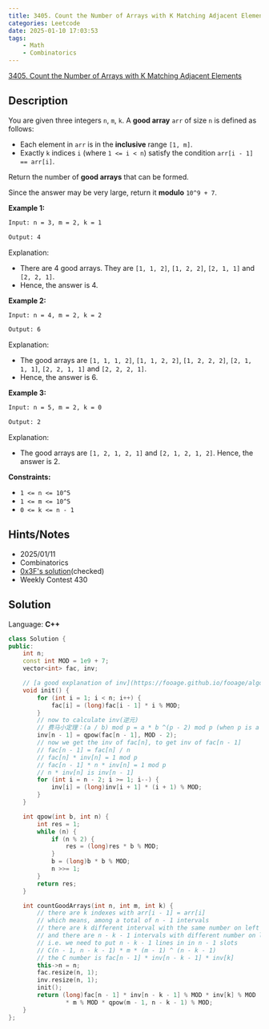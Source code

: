 ```yaml
---
title: 3405. Count the Number of Arrays with K Matching Adjacent Elements
categories: Leetcode
date: 2025-01-10 17:03:53
tags:
    - Math
    - Combinatorics
---
```


[3405. Count the Number of Arrays with K Matching Adjacent Elements](https://leetcode.com/problems/count-the-number-of-arrays-with-k-matching-adjacent-elements/description/)

## Description

You are given three integers `n`, `m`, `k`. A **good array**  `arr` of size `n` is defined as follows:

- Each element in `arr` is in the **inclusive**  range `[1, m]`.
- Exactly `k` indices `i` (where `1 <= i < n`) satisfy the condition `arr[i - 1] == arr[i]`.

Return the number of **good arrays**  that can be formed.

Since the answer may be very large, return it **modulo** `10^9 + 7`.

**Example 1:**

```bash
Input: n = 3, m = 2, k = 1

Output: 4
```

Explanation:

- There are 4 good arrays. They are `[1, 1, 2]`, `[1, 2, 2]`, `[2, 1, 1]` and `[2, 2, 1]`.
- Hence, the answer is 4.

**Example 2:**

```bash
Input: n = 4, m = 2, k = 2

Output: 6
```

Explanation:

- The good arrays are `[1, 1, 1, 2]`, `[1, 1, 2, 2]`, `[1, 2, 2, 2]`, `[2, 1, 1, 1]`, `[2, 2, 1, 1]` and `[2, 2, 2, 1]`.
- Hence, the answer is 6.

**Example 3:**

```bash
Input: n = 5, m = 2, k = 0

Output: 2
```

Explanation:

- The good arrays are `[1, 2, 1, 2, 1]` and `[2, 1, 2, 1, 2]`. Hence, the answer is 2.

**Constraints:**

- `1 <= n <= 10^5`
- `1 <= m <= 10^5`
- `0 <= k <= n - 1`

## Hints/Notes

- 2025/01/11
- Combinatorics
- [0x3F's solution](https://leetcode.cn/problems/count-the-number-of-arrays-with-k-matching-adjacent-elements/solutions/3033292/chun-shu-xue-ti-pythonjavacgo-by-endless-mxj7/)(checked)
- Weekly Contest 430

## Solution

Language: **C++**

```C++
class Solution {
public:
    int n;
    const int MOD = 1e9 + 7;
    vector<int> fac, inv;

    // [a good explanation of inv](https://fooage.github.io/fooage/algorithm/2021/02/16/%E4%B9%98%E6%B3%95%E9%80%86%E5%85%83%E4%B8%8E%E7%BB%84%E5%90%88%E6%95%B0%E5%AE%9A%E7%90%86.html)
    void init() {
        for (int i = 1; i < n; i++) {
            fac[i] = (long)fac[i - 1] * i % MOD;
        }
        // now to calculate inv(逆元)
        // 费马小定理：(a / b) mod p = a * b ^(p - 2) mod p (when p is a prime number)
        inv[n - 1] = qpow(fac[n - 1], MOD - 2);
        // now we get the inv of fac[n], to get inv of fac[n - 1]
        // fac[n - 1] = fac[n] / n
        // fac[n] * inv[n] = 1 mod p
        // fac[n - 1] * n * inv[n] = 1 mod p
        // n * inv[n] is inv[n - 1]
        for (int i = n - 2; i >= 1; i--) {
            inv[i] = (long)inv[i + 1] * (i + 1) % MOD;
        }
    }

    int qpow(int b, int n) {
        int res = 1;
        while (n) {
            if (n % 2) {
                res = (long)res * b % MOD;
            }
            b = (long)b * b % MOD;
            n >>= 1;
        }
        return res;
    }

    int countGoodArrays(int n, int m, int k) {
        // there are k indexes with arr[i - 1] = arr[i]
        // which means, among a total of n - 1 intervals
        // there are k different interval with the same number on left and right
        // and there are n - k - 1 intervals with different number on left and right
        // i.e. we need to put n - k - 1 lines in in n - 1 slots
        // C(n - 1, n - k - 1) * m * (m - 1) ^ (n - k - 1)
        // the C number is fac[n - 1] * inv[n - k - 1] * inv[k]
        this->n = n;
        fac.resize(n, 1);
        inv.resize(n, 1);
        init();
        return (long)fac[n - 1] * inv[n - k - 1] % MOD * inv[k] % MOD
                * m % MOD * qpow(m - 1, n - k - 1) % MOD;
    }
};
```
